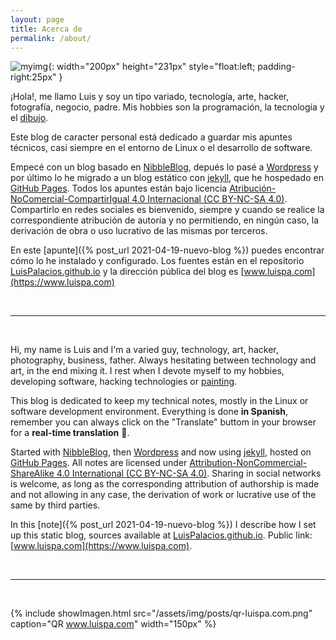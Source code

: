 ```yaml
---
layout: page
title: Acerca de
permalink: /about/
---
```


[comment]: # (empty line)
[comment]: # (This actually is the most platform independent comment)


![myimg](/assets/img/posts/about_luispa.jpg){: width="200px" height="231px" style="float:left; padding-right:25px" } 

¡Hola!, me llamo Luis y soy un tipo variado, tecnología, arte, hacker, fotografía, negocio, padre. Mis hobbies son la programación, la tecnología y el [dibujo](https://www.instagram.com/luis.palacios.derqui).

Este blog de caracter personal está dedicado a guardar mis apuntes técnicos, casi siempre en el entorno de Linux o el desarrollo de software. 

Empecé con un blog basado en [NibbleBlog](http://www.nibbleblog.com), depués lo pasé a [Wordpress](https://wordpress.org/) y por último lo he migrado a un blog estático con [jekyll](http://jekyllrb.com), que he hospedado en [GitHub Pages](https://pages.github.com). Todos los apuntes están bajo licencia [Atribución-NoComercial-CompartirIgual 4.0 Internacional (CC BY-NC-SA 4.0)](https://creativecommons.org/licenses/by-nc-sa/4.0//deed.es). Compartirlo en redes sociales es bienvenido, siempre y cuando se realice la correspondiente atribución de autoría y no permitiendo, en ningún caso, la derivación de obra o uso lucrativo de las mismas por terceros.

En este [apunte]({% post_url 2021-04-19-nuevo-blog %}) puedes encontrar cómo lo he instalado y configurado. Los fuentes están en el repositorio [LuisPalacios.github.io](https://github.com/LuisPalacios/LuisPalacios.github.io) y la dirección pública del blog es [www.luispa.com](https://www.luispa.com)


<br clear="left"/>

---

<br/>

Hi, my name is Luis and I'm a varied guy, technology, art, hacker, photography, business, father. Always hesitating between technology and art, in the end mixing it. I rest when I devote myself to my hobbies, developing software, hacking technologies or [painting](https://www.instagram.com/luis.palacios.derqui).

This blog is dedicated to keep my technical notes, mostly in the Linux or software development environment. Everything is done **in Spanish**, remember you can always click on the "Translate" buttom in your browser for a **real-time translation** 🤗.

Started with [NibbleBlog](http://www.nibbleblog.com), then [Wordpress](https://wordpress.org/) and now using [jekyll](http://jekyllrb.com), hosted on [GitHub Pages](https://pages.github.com). All notes are licensed under [Attribution-NonCommercial-ShareAlike 4.0 International (CC BY-NC-SA 4.0)](https://creativecommons.org/licenses/by-nc-sa/4.0//deed.en). Sharing in social networks is welcome, as long as the corresponding attribution of authorship is made and not allowing in any case, the derivation of work or lucrative use of the same by third parties.

In this [note]({% post_url 2021-04-19-nuevo-blog %}) I describe how I set up this static blog, sources available at [LuisPalacios.github.io](https://github.com/LuisPalacios/LuisPalacios.github.io). Public link: [www.luispa.com](https://www.luispa.com).

<br/>

---

<br/>

{% include showImagen.html
    src="/assets/img/posts/qr-luispa.com.png"
    caption="QR www.luispa.com"
    width="150px"
    %}

<br/>
